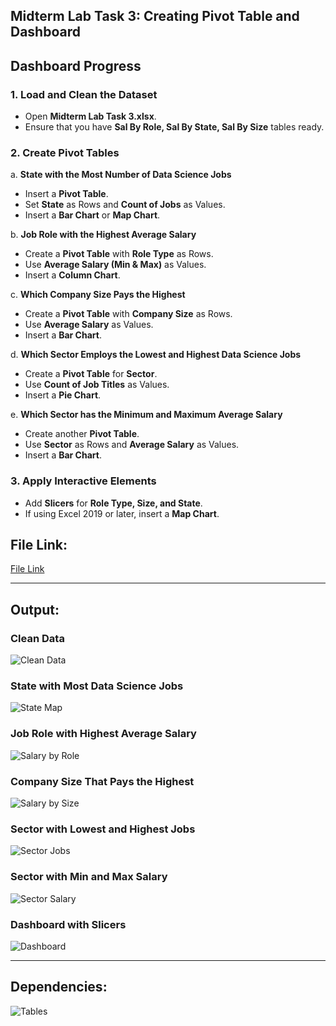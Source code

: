 ## Midterm Lab Task 3: Creating Pivot Table and Dashboard

## Dashboard Progress

### 1. Load and Clean the Dataset
- Open **Midterm Lab Task 3.xlsx**.
- Ensure that you have **Sal By Role, Sal By State, Sal By Size** tables ready.

### 2. Create Pivot Tables

a. **State with the Most Number of Data Science Jobs**
   - Insert a **Pivot Table**.
   - Set **State** as Rows and **Count of Jobs** as Values.
   - Insert a **Bar Chart** or **Map Chart**.

b. **Job Role with the Highest Average Salary**
   - Create a **Pivot Table** with **Role Type** as Rows.
   - Use **Average Salary (Min & Max)** as Values.
   - Insert a **Column Chart**.

c. **Which Company Size Pays the Highest**
   - Create a **Pivot Table** with **Company Size** as Rows.
   - Use **Average Salary** as Values.
   - Insert a **Bar Chart**.

d. **Which Sector Employs the Lowest and Highest Data Science Jobs**
   - Create a **Pivot Table** for **Sector**.
   - Use **Count of Job Titles** as Values.
   - Insert a **Pie Chart**.

e. **Which Sector has the Minimum and Maximum Average Salary**
   - Create another **Pivot Table**.
   - Use **Sector** as Rows and **Average Salary** as Values.
   - Insert a **Bar Chart**.

### 3. Apply Interactive Elements
- Add **Slicers** for **Role Type, Size, and State**.
- If using Excel 2019 or later, insert a **Map Chart**.

## **File Link:**
[File Link](https://github.com/TardyKoala1106/EDM_Midterms/blob/main/Midterm%20Lab%20Task%203.xlsx)

---

## **Output:**
### **Clean Data**
![Clean Data](clean.png)

### **State with Most Data Science Jobs**
![State Map](states.png)

### **Job Role with Highest Average Salary**
![Salary by Role](salbyrole.png)

### **Company Size That Pays the Highest**
![Salary by Size](salbyrolesize.png)

### **Sector with Lowest and Highest Jobs**
![Sector Jobs](sector_jobs.png)

### **Sector with Min and Max Salary**
![Sector Salary](sector_salary.png)

### **Dashboard with Slicers**
![Dashboard](dashboard.png)

---

## **Dependencies:**
![Tables](tables.png)


